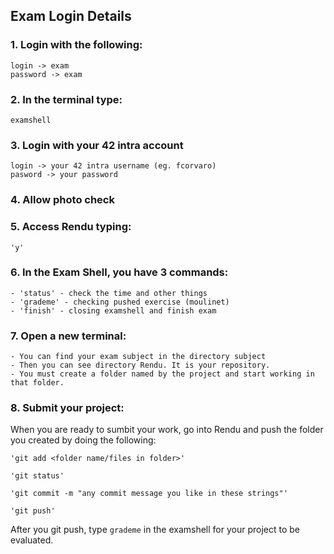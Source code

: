 ## Exam Login Details

<p align="justify">

### 1. Login with the following:

```
login -> exam
password -> exam
```

### 2. In the terminal type:

```
examshell
```

### 3. Login with your 42 intra account

```
login -> your 42 intra username (eg. fcorvaro)
pasword -> your password
```
### 4. Allow photo check

### 5. Access Rendu typing:

```
'y'
```

### 6. In the Exam Shell, you have 3 commands:

```
- 'status' - check the time and other things
- 'grademe' - checking pushed exercise (moulinet)
- 'finish' - closing examshell and finish exam
```
### 7. Open a new terminal:

```
- You can find your exam subject in the directory subject
- Then you can see directory Rendu. It is your repository.
- You must create a folder named by the project and start working in that folder.
```
### 8. Submit your project:

When you are ready to sumbit your work, go into Rendu and push the folder you created by doing the following:

```
'git add <folder name/files in folder>'
```

```
'git status'
```
```
'git commit -m "any commit message you like in these strings"'
```
```
'git push'
```
After you git push, type ```grademe``` in the examshell for your project to be evaluated.

</p>
